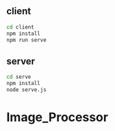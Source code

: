 ## client

```sh
cd client
npm install
npm run serve
```

## server

```sh
cd serve
npm install
node serve.js
```

# Image_Processor
